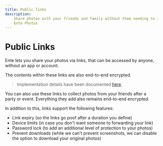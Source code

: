 ```yaml
---
title: Public links
description:
    Share photos with your friends and family without them needing to install
    Ente Photos
---
```


# Public Links

Ente lets you share your photos via links, that can be accessed by anyone,
without an app or account.

The contents within these links are also end-to-end encrypted.

> Implementation details have been documented
> [here](https://ente.io/blog/building-shareable-links/).

You can also use these links to collect photos from your friends after a party
or event. Everything they add also remains end-to-end encrypted.

In addition to this, links support the following features:

-   Link expiry (so the links go poof after a duration you define)
-   Device limits (in case you don't want someone to forwarding your link)
-   Password lock (to add an additional level of protection to your photos)
-   Prevent downloads (while we can't prevent screenshots, we can disable the
    option to download your original photos)
